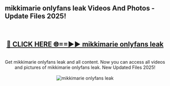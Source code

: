 <h2>mikkimarie onlyfans leak Videos And Photos - Update Files 2025!</h2>
<br>
<div align="center">
<h2><a href="https://top-ai-tools.click/QrbHav" rel="nofollow">🔴 CLICK HERE 🌐==►► mikkimarie onlyfans leak</a></h2>
<br>
Get mikkimarie onlyfans leak and all content. Now you can access all videos and pictures of mikkimarie onlyfans leak. New Updated Files 2025!
<br>
<br>
<a href="https://top-ai-tools.click/QrbHav" rel="nofollow" data-target="animated-image.originalLink"><img src="https://i.ibb.co.com/WyWwxjT/player-gif2.gif" alt="mikkimarie onlyfans leak" style="max-width: 100%; display: inline-block;" data-target="animated-image.originalImage"></a>
</div>
<br>